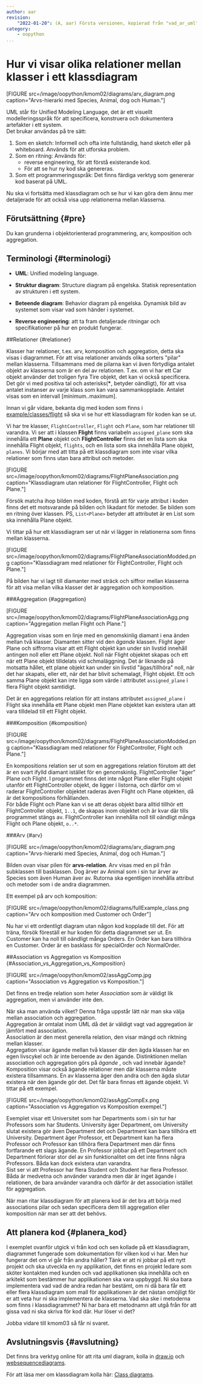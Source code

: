 ```yaml
---
author: aar
revision:
    "2022-01-20": (A, aar) Första versionen, kopierad från "vad_ar_uml".
category:
    - oopython
...
```

Hur vi visar olika relationer mellan klasser i ett klassdiagram
===================================

[FIGURE src=/image/oopython/kmom02/diagrams/arv_diagram.png caption="Arvs-hierarki med Species, Animal, dog och Human."]


UML står för Unified Modeling Language, det är ett visuellt modelleringsspråk för att specificera, konstruera och dokumentera artefakter i ett system.  
Det brukar användas på tre sätt:

1. Som en sketch: Informell och ofta inte fullständig, hand sketch eller på whiteboard. Används för att utforska problem.
2. Som en ritning: Används för: 
    * reverse engineering, för att förstå existerande kod. 
    * För att se hur ny kod ska genereras.
3. Som ett programmeringsspråk: Det finns färdiga verktyg som genererar kod baserat på UML.

Nu ska vi fortsätta med klassdiagram och se hur vi kan göra dem ännu mer detaljerade för att också visa upp relationerna mellan klasserna.

<!--more-->



Förutsättning {#pre}
-------------------------------

Du kan grunderna i objektorienterad programmering, arv, komposition och aggregation.  
<!-- Du hittar exempel kod för de olika UML diagrammen i [example/uml/klass_diagram](https://github.com/dbwebb-se/oopython/tree/master/example/uml) -->



Terminologi {#terminologi}
-------------------------------

* **UML**: Unified modeling language.

* **Struktur diagram**: Structure diagram på engelska. Statisk representation av strukturen i ett system.

* **Beteende diagram**: Behavior diagram på engelska. Dynamisk bild av systemet som visar vad som händer i systemet.

* **Reverse engineering**: att ta fram detaljerade ritningar och specifikationer på hur en produkt fungerar.

##Relationer {#relationer}

Klasser har relationer, t.ex. arv, komposition och aggregation, detta ska visas i diagrammet. För att visa relationer används olika sorters "pilar" mellan klasserna. Tillsammans med de pilarna kan vi även förtydliga antalet objekt av klasserna som är en del av relationen. T.ex. om vi har ett Car objekt använder det troligen fyra Tire objekt, det kan vi också specificera. Det gör vi med positiva tal och
asterisks(**\***, betyder oändligt), för att visa antalet instanser av varje klass som kan vara sammankopplade. Antalet visas som en intervall [minimum..maximum].

Innan vi går vidare, bekanta dig med koden som finns i [example/classes/flight](https://github.com/dbwebb-se/oopython/tree/master/example/classes/flight) så ska vi se hur ett klassdiagram för koden kan se ut.

Vi har tre klasser, `FlightController`, `Flight` och `Plane`, som har relationer till varandra. Vi ser att i klassen **Flight** finns variabeln `assigned_plane` som ska innehålla ett **Plane** objekt och **FlightController** finns det en lista som ska innehålla Flight objekt, `flights`, och en lista som ska innehålla Plane objekt, `planes`. Vi börjar med att titta på ett klassdiagram som inte visar vilka relationer som finns utan bara attribut och metoder.

[FIGURE src=/image/oopython/kmom02/diagrams/FlightPlaneAssociation.png caption="Klassdiagram utan relationer för FlightController, Flight och Plane."]
 
Försök matcha ihop bilden med koden, förstå att för varje attribut i koden finns det ett motsvarande på bilden och likadant för metoder. Se bilden som en ritning över klassen. PS, `List<Plane>` betyder att attributet är en List som ska innehålla Plane objekt.

Vi tittar på hur ett klassdiagram ser ut när vi lägger in relationerna som finns mellan klasserna.

[FIGURE src=/image/oopython/kmom02/diagrams/FlightPlaneAssociationModded.png caption="Klassdiagram med relationer för FlightController, Flight och Plane."]

På bilden har vi lagt till diamanter med sträck och siffror mellan klasserna för att visa mellan vilka klasser det är aggregation och komposition.



###Aggregation {#aggregation}

[FIGURE src=/image/oopython/kmom02/diagrams/FlightPlaneAssociationAgg.png caption="Aggregation mellan Flight och Plane."]

Aggregation visas som en linje med en genomskinlig diamant i ena änden mellan två klasser. Diamanten sitter vid den _ägande_ klassen. Flight äger Plane och siffrorna visar att ett Flight objekt kan under sin livstid innehåll antingen noll eller ett Plane objekt. Noll när Flight objektet skapas och ett när ett Plane objekt tilldelats vid schmaläggning. Det är liknande på motsatta hållet, ett plane objekt kan under sin livstid "ägas/tillhöra" noll, när det har skapats, eller ett, när det har blivit schemalagt, Flight objekt. Ett och samma Plane objekt kan inte ligga som värde i attributet `assigned_plane` i flera Flight objekt samtidigt.

Det är en aggregations relation för att instans attributet `assigned_plane` i Flight ska innehålla ett Plane objekt men Plane objektet kan existera utan att vara tilldelad till ett Flight objekt.


###Komposition {#komposition}

[FIGURE src=/image/oopython/kmom02/diagrams/FlightPlaneAssociationModded.png caption="Klassdiagram med relationer för FlightController, Flight och Plane."]

En kompositions relation ser ut som en aggregations relation förutom att det är en svart ifylld diamant istället för en genomskinlig. FlightController "äger" Plane och Flight. I programmet finns det inte något Plane eller Flight objekt utanför ett FlightController objekt, de ligger i listorna, och därför om vi raderar FlightController objektet raderas även Flight och Plane objekten, då är det kompositions förhållanden.  
För både Flight och Plane kan vi se att deras objekt bara alltid tillhör ett FlightController objekt, `1..1`, de skapas inom objektet och är kvar där tills programmet stängs av. FlightController kan innehålla noll till oändligt många Flight och Plane objekt, `o..*`. 



###Arv {#arv}

[FIGURE src=/image/oopython/kmom02/diagrams/arv_diagram.png caption="Arvs-hierarki med Species, Animal, dog och Human."]

Bilden ovan visar pilen för **arvs-relation**. Arv visas med en pil från subklassen till basklassen. Dog ärver av Animal som i sin tur ärver av Species som även Human äver av. Rutorna ska egentligen innehålla attribut och metoder som i de andra diagrammen.

Ett exempel på arv och komposition:

[FIGURE src=/image/oopython/kmom02/diagrams/fullExample_class.png caption="Arv och komposition med Customer och Order"]

Nu har vi ett ordentligt diagram utan någon kod kopplade till det. För att träna, försök föreställ er hur koden för detta diagrammet ser ut. En Customer kan ha noll till oändligt många Orders. En Order kan bara tillhöra en Customer. Order är en basklass för specialOrder och NormalOrder.



##Association vs Aggregation vs Komposition {#Association_vs_Aggregation_vs_Komposition}

[FIGURE src=/image/oopython/kmom02/assAggComp.jpg caption="Association vs Aggregation vs Komposition."]

Det finns en tredje relation som heter *Association* som är väldigt lik aggregation, men vi använder inte den.

När ska man använda vilket? Denna fråga uppstår lätt när man ska välja mellan association och aggregation.  
Aggregation är omtalat inom UML då det är väldigt vagt vad aggregation är jämfört med association.  
Association är den mest generella relation, den visar mängd och riktning mellan klasser.  
Aggregation visar ägande mellan två klasser där den ägda klassen har en egen livscykel och är inte beroende av den ägande. Distinktionen mellan association och aggregation görs på _ägande_ , och vad innebär ägande?  
Komposition visar också ägande relationer men där klasserna måste existera tillsammans. En av klasserna äger den andra och den ägda slutar existera när den ägande gör det. Det får bara finnas ett ägande objekt. Vi tittar på ett exempel.

[FIGURE src=/image/oopython/kmom02/assAggCompEx.png caption="Association vs Aggregation vs Komposition exempel."]

Exemplet visar ett Universitet som har Departments som i sin tur har Professors som har Students. University äger Department, om University slutat existera gör även Department det och Department kan bara tillhöra ett University.
Department äger Professor, ett Department kan ha flera Professor och Professor kan tillhöra flera Department men där finns fortfarande ett slags ägande. En Professor jobbar på ett Department och Department förlorar stor del av sin funktionalitet om det inte finns några Professors. Båda kan dock existera utan varandra.  
Sist ser vi att Professor har flera Student och Student har flera Professor. Båda är medvetna och använder varandra men där är inget ägande i relationen, de bara använder varandra och därför är det association istället för aggregation.

När man ritar klassdiagram för att planera kod är det bra att börja med associations pilar och sedan specificera dem till aggregation eller komposition när man ser att det behövs.



Att planera kod {#planera_kod}
-------------------------------

I exemplet ovanför utgick vi från kod och sen kollade på ett klassdiagram, diagrammet fungerade som dokumentation för vilken kod vi har. Men hur fungerar det om vi går från andra håller? Tänk er att ni jobbar på ett nytt projekt och ska utveckla en ny applikation, det finns en projekt ledare som sköter kontakten med kunden och vad applikationen ska innehålla och en arkitekt som bestämmer hur applikationen ska vara uppbyggd. Ni ska bara implementera vad vad de andra redan har bestämt, om ni då bara får ett eller flera klassdiagram som mall för applikationen är det nästan omöjligt för er att veta hur ni ska implementera de klasserna. Vad ska ske i metoderna som finns i klassdiagrammet? Ni har bara ett metodnamn att utgå från för att gissa vad ni ska skriva för kod där. Hur löser vi det?

Jobba vidare till kmom03 så får ni svaret.



Avslutningsvis {#avslutning}
------------------------------

Det finns bra verktyg online för att rita uml diagram, kolla in [draw.io](https://www.draw.io) och [websequencediagrams](https://www.websequencediagrams.com/).

För att läsa mer om klassdiagram kolla här: [Class diagrams](http://www.uml-diagrams.org/class-diagrams-overview.html).
